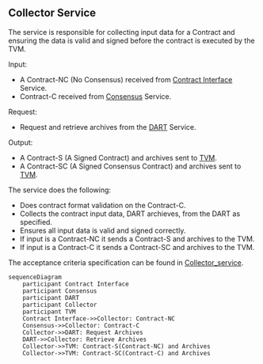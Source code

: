 ## Collector Service

The service is responsible for collecting input data for a Contract and ensuring the data is valid and signed before the contract is executed by the TVM.

Input:
  - A Contract-NC (No Consensus) received from [Contract Interface](/documents/architecture/ContractInterface.md) Service.
  - Contract-C received from [Consensus](/documents/architecture/Consensus.md) Service.

Request:
  - Request and retrieve archives from the [DART](/documents/architecture/DART.md) Service.

Output:
  - A Contract-S (A Signed Contract) and archives sent to [TVM](/documents/architecture/TVM.md). 
  - A Contract-SC (A Signed Consensus Contract) and archives sent to [TVM](/documents/architecture/TVM.md). 

 The service does the following:

  - Does contract format validation on the Contract-C.
  - Collects the contract input data, DART archieves, from the DART as specified.
  - Ensures all input data is valid and signed correctly.
  - If input is a Contract-NC it sends a Contract-S and archives to the TVM.
  - If input is a Contract-C it sends a Contract-SC and archives to the TVM.

The acceptance criteria specification can be found in [Collector_service](/bdd/tagion/testbench/services/Collector_service.md).

```mermaid
sequenceDiagram
    participant Contract Interface
    participant Consensus
    participant DART 
    participant Collector
    participant TVM 
    Contract Interface->>Collector: Contract-NC 
    Consensus->>Collector: Contract-C
    Collector->>DART: Request Archives
    DART->>Collector: Retrieve Archives
    Collector->>TVM: Contract-S(Contract-NC) and Archives
    Collector->>TVM: Contract-SC(Contract-C) and Archives

```